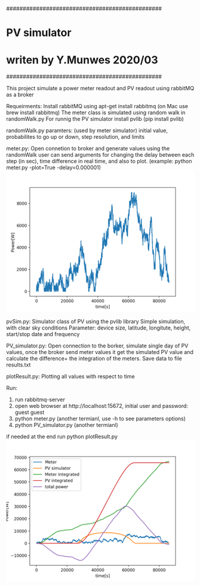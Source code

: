 ###############################################
#	PV simulator		              #
#					      #
#   writen by Y.Munwes 2020/03		      #
###############################################

This project simulate a power meter readout and PV readout
using rabbitMQ as a broker

Requeirments:
Install rabbitMQ using apt-get install rabbitmq (on Mac use brew install rabbitmq)
The meter class is simulated using random walk in randomWalk.py
For runnig the PV simulator install pvlib (pip install pvlib)

randomWalk.py paramters: (used by meter simulator)
initial value, probabilites to go up or down, step resolution, and limits

meter.py:
Open connetion to broker and generate values using the randomWalk
user can send arguments for changing the delay between each step (in sec), time difference in real time, and also to plot.
(example: python meter.py -plot=True -delay=0.000001)
![example result](meterExample.png)

pvSim.py:
Simulator class of PV using the pvlib library
Simple simulation, with clear sky conditions
Parameter: device size, latitude, longitute, height, start/stop date and frequency

PV_simulator.py:
Open connection to the borker, simulate single day of PV values, once the broker send meter values it get the simulated PV value and calculate the difference+ the integration of the meters.
Save data to file results.txt

plotResult.py:
Plotting all values with respect to time

Run:
1. run rabbitmq-server
2. open web browser at http://localhost:15672, initial user and password: guest guest
2. python meter.py (another termianl, use -h to see parameters options)
3. python PV_simulator.py (another termianl)

if needed at the end run python plotResult.py
![example result](ExampleResult.png)
